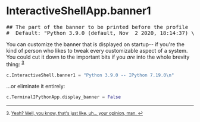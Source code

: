 # InteractiveShellApp.banner1

<pre class="output">
## The part of the banner to be printed before the profile
#  Default: "Python 3.9.0 (default, Nov  2 2020, 18:14:37) \nType 'copyright', 'credits' or 'license' for more information\nIPython 7.19.0 -- An enhanced Interactive Python. Type '?' for help.\n"
</pre>

You can customize the banner that is displayed on startup-- if you're the kind of person who likes to tweak every customizable aspect of a system. You could cut it down to the important bits if you *are* into the whole brevity thing: <sup class="footnote-reference"><a href="#fn3" id="ref3">3</a></sup>

```python
c.InteractiveShell.banner1 = "Python 3.9.0 -- IPython 7.19.0\n"
```
…or eliminate it entirely:
```python
c.TerminalIPythonApp.display_banner = False
```

---

<sup class="footnote-definition" id="fn3">3. [Yeah? Well, you know, that's just like, uh… your opinion, man. ](https://www.youtube.com/watch?v=pWdd6_ZxX8c)<a href="#ref3" title="Jump back to footnote 3 in the text.">↩</a></sup>
